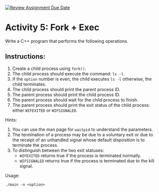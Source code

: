 [![Review Assignment Due Date](https://classroom.github.com/assets/deadline-readme-button-22041afd0340ce965d47ae6ef1cefeee28c7c493a6346c4f15d667ab976d596c.svg)](https://classroom.github.com/a/_QOEsp4s)
# Activity 5: Fork + Exec

Write a C++ program that performs the following operations.

## Instructions:
1. Create a child process using `fork()`.
1. The child process should execute the command: `ls -l`.
1. If the `option` number is even, the child executes `ls -l` otherwise, the child terminates.
1. The child process should print the parent process ID.
1. The parent process should print the child process ID.
1. The parent process should wait for the child process to finish.
1. The parent process should print the exit status of the child process: either `WIFEXITED` or `WIFSIGNALED`.

Hints:
1. You can use the man page for `waitpid` to understand the parameters.
2. The termination of a process may be due to a voluntary exit or due to the receipt of an unhandled signal whose default disposition is to terminate the process.
3. To distinguish between the two exit statuses:
   - `WIFEXITED` returns true if the process is terminated normally.
   - `WIFSIGNALED` returns true if the process is terminated due to the kill signal.

Usage:

`./main -n <option>`
